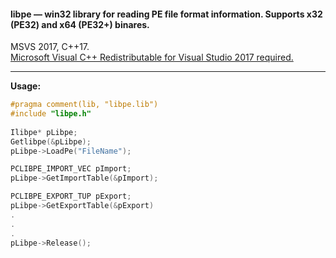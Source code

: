 #### **libpe** — win32 library for reading PE file format information. Supports x32 (PE32) and x64 (PE32+) binares.  
MSVS 2017, C++17.  
[Microsoft Visual C++ Redistributable for Visual Studio 2017 required.](https://aka.ms/vs/15/release/VC_redist.x86.exe)
___________________________________
**Usage:**  
```C++
#pragma comment(lib, "libpe.lib")
#include "libpe.h"  
  
Ilibpe* pLibpe;  
Getlibpe(&pLibpe);  
pLibpe->LoadPe("FileName");  

PCLIBPE_IMPORT_VEC pImport;
pLibpe->GetImportTable(&pImport);

PCLIBPE_EXPORT_TUP pExport;
pLibpe->GetExportTable(&pExport)
.  
.  
.  
pLibpe->Release();
```

